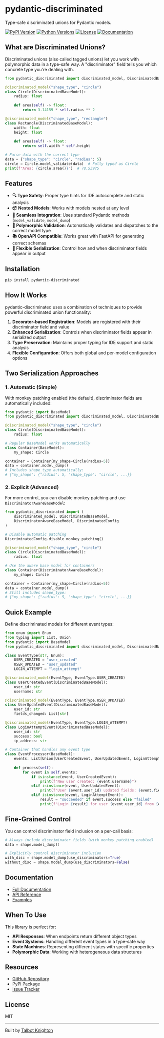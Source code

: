 # pydantic-discriminated

Type-safe discriminated unions for Pydantic models.

[![PyPI Version](https://img.shields.io/pypi/v/pydantic-discriminated.svg)](https://pypi.org/project/pydantic-discriminated/)
[![Python Versions](https://img.shields.io/pypi/pyversions/pydantic-discriminated.svg)](https://pypi.org/project/pydantic-discriminated/)
[![License](https://img.shields.io/github/license/TalbotKnighton/pydantic-discriminated.svg)](https://github.com/TalbotKnighton/pydantic-discriminated/blob/main/LICENSE)
[![Documentation](https://img.shields.io/badge/docs-mkdocs-blue.svg)](https://talbotknighton.github.io/pydantic-discriminated/)

## What are Discriminated Unions?

Discriminated unions (also called tagged unions) let you work with polymorphic data in a type-safe way. A "discriminator" field tells you which concrete type you're dealing with.

```python
from pydantic_discriminated import discriminated_model, DiscriminatedBaseModel

@discriminated_model("shape_type", "circle")
class Circle(DiscriminatedBaseModel):
    radius: float
    
    def area(self) -> float:
        return 3.14159 * self.radius ** 2

@discriminated_model("shape_type", "rectangle")
class Rectangle(DiscriminatedBaseModel):
    width: float
    height: float
    
    def area(self) -> float:
        return self.width * self.height

# Parse data with the correct type
data = {"shape_type": "circle", "radius": 5}
circle = Circle.model_validate(data)  # Fully typed as Circle
print(f"Area: {circle.area()}")  # 78.53975
```

## Features

- **🔍 Type Safety**: Proper type hints for IDE autocomplete and static analysis
- **📦 Nested Models**: Works with models nested at any level
- **🔄 Seamless Integration**: Uses standard Pydantic methods (`model_validate`, `model_dump`)
- **🧩 Polymorphic Validation**: Automatically validates and dispatches to the correct model type
- **📚 OpenAPI Compatible**: Works great with FastAPI for generating correct schemas
- **🔧 Flexible Serialization**: Control how and when discriminator fields appear in output

## Installation

```bash
pip install pydantic-discriminated
```

## How It Works

pydantic-discriminated uses a combination of techniques to provide powerful discriminated union functionality:

1. **Decorator-based Registration**: Models are registered with their discriminator field and value
2. **Enhanced Serialization**: Controls when discriminator fields appear in serialized output
3. **Type Preservation**: Maintains proper typing for IDE support and static analysis
4. **Flexible Configuration**: Offers both global and per-model configuration options

## Two Serialization Approaches

### 1. Automatic (Simple)

With monkey patching enabled (the default), discriminator fields are automatically included:

```python
from pydantic import BaseModel
from pydantic_discriminated import discriminated_model, DiscriminatedBaseModel

@discriminated_model("shape_type", "circle")
class Circle(DiscriminatedBaseModel):
    radius: float

# Regular BaseModel works automatically
class Container(BaseModel):
    my_shape: Circle

container = Container(my_shape=Circle(radius=5))
data = container.model_dump()
# Includes shape_type automatically:
# {"my_shape": {"radius": 5, "shape_type": "circle", ...}}
```

### 2. Explicit (Advanced)

For more control, you can disable monkey patching and use `DiscriminatorAwareBaseModel`:

```python
from pydantic_discriminated import (
    discriminated_model, DiscriminatedBaseModel,
    DiscriminatorAwareBaseModel, DiscriminatedConfig
)

# Disable automatic patching
DiscriminatedConfig.disable_monkey_patching()

@discriminated_model("shape_type", "circle")
class Circle(DiscriminatedBaseModel):
    radius: float

# Use the aware base model for containers
class Container(DiscriminatorAwareBaseModel):
    my_shape: Circle

container = Container(my_shape=Circle(radius=5))
data = container.model_dump()
# Still includes shape_type:
# {"my_shape": {"radius": 5, "shape_type": "circle", ...}}
```

## Quick Example

Define discriminated models for different event types:

```python
from enum import Enum
from typing import List, Union
from pydantic import BaseModel
from pydantic_discriminated import discriminated_model, DiscriminatedBaseModel

class EventType(str, Enum):
    USER_CREATED = "user_created"
    USER_UPDATED = "user_updated"
    LOGIN_ATTEMPT = "login_attempt"

@discriminated_model(EventType, EventType.USER_CREATED)
class UserCreatedEvent(DiscriminatedBaseModel):
    user_id: str
    username: str

@discriminated_model(EventType, EventType.USER_UPDATED)
class UserUpdatedEvent(DiscriminatedBaseModel):
    user_id: str
    fields_changed: List[str]

@discriminated_model(EventType, EventType.LOGIN_ATTEMPT)
class LoginAttemptEvent(DiscriminatedBaseModel):
    user_id: str
    success: bool
    ip_address: str

# Container that handles any event type
class EventProcessor(BaseModel):
    events: List[Union[UserCreatedEvent, UserUpdatedEvent, LoginAttemptEvent]]
    
    def process(self):
        for event in self.events:
            if isinstance(event, UserCreatedEvent):
                print(f"New user created: {event.username}")
            elif isinstance(event, UserUpdatedEvent):
                print(f"User {event.user_id} updated fields: {event.fields_changed}")
            elif isinstance(event, LoginAttemptEvent):
                result = "succeeded" if event.success else "failed"
                print(f"Login {result} for user {event.user_id} from {event.ip_address}")
```

## Fine-Grained Control

You can control discriminator field inclusion on a per-call basis:

```python
# Always include discriminator fields (with monkey patching enabled)
data = shape.model_dump()

# Explicitly control discriminator inclusion
with_disc = shape.model_dump(use_discriminators=True)
without_disc = shape.model_dump(use_discriminators=False)
```

## Documentation

- [Full Documentation](https://talbotknighton.github.io/pydantic-discriminated/)
- [API Reference](https://talbotknighton.github.io/pydantic-discriminated/api-reference/)
- [Examples](https://talbotknighton.github.io/pydantic-discriminated/examples/basic-usage/)

## When To Use

This library is perfect for:

- **API Responses**: When endpoints return different object types
- **Event Systems**: Handling different event types in a type-safe way
- **State Machines**: Representing different states with specific properties
- **Polymorphic Data**: Working with heterogeneous data structures

## Resources

- [GitHub Repository](https://github.com/TalbotKnighton/pydantic-discriminated)
- [PyPI Package](https://pypi.org/project/pydantic-discriminated/)
- [Issue Tracker](https://github.com/TalbotKnighton/pydantic-discriminated/issues)

## License

MIT

---

Built by [Talbot Knighton](https://github.com/TalbotKnighton)
